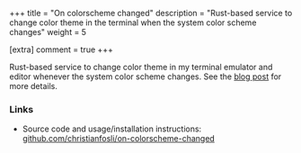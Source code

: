 +++
title = "On colorscheme changed"
description = "Rust-based service to change color theme in the terminal when the system color scheme changes"
weight = 5

[extra]
comment = true
+++

Rust-based service to change color theme in my terminal emulator and editor whenever the system color scheme changes.
See the [blog post](/posts/2024-on-colorscheme-changed/) for more details.

### Links

* Source code and usage/installation instructions: [github.com/christianfosli/on-colorscheme-changed](https://github.com/christianfosli/on-colorscheme-changed)
